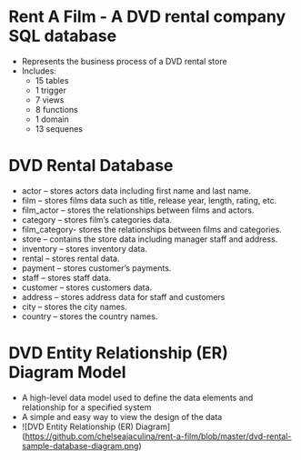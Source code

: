 # Rent A Film - A DVD rental company SQL database 
- Represents the business process of a DVD rental store
- Includes: 
  - 15 tables 
  - 1 trigger
  - 7 views
  - 8 functions 
  - 1 domain
  - 13 sequenes
  
# DVD Rental Database
- actor – stores actors data including first name and last name.
- film – stores films data such as title, release year, length, rating, etc.
- film_actor – stores the relationships between films and actors.
- category – stores film’s categories data.
- film_category- stores the relationships between films and categories.
- store – contains the store data including manager staff and address.
- inventory – stores inventory data.
- rental – stores rental data.
- payment – stores customer’s payments.
- staff – stores staff data.
- customer – stores customers data.
- address – stores address data for staff and customers
- city – stores the city names.
- country – stores the country names.

# DVD Entity Relationship (ER) Diagram Model 
- A high-level data model used to define the data elements and relationship for a specified system
- A simple and easy way to view the design of the data 
- ![DVD Entity Relationship (ER) Diagram] (https://github.com/chelseajaculina/rent-a-film/blob/master/dvd-rental-sample-database-diagram.png)

